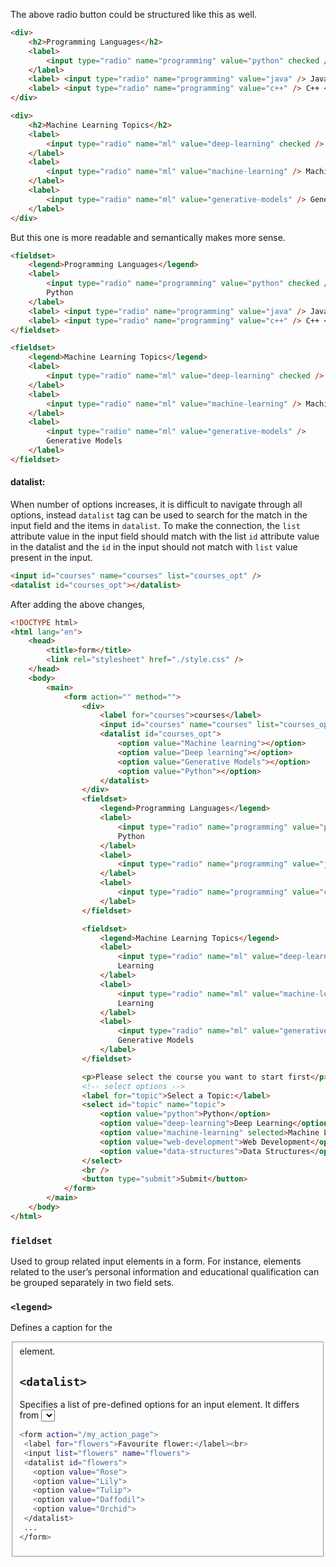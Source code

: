 The above radio button could be structured like this as well.

```html
<div>
	<h2>Programming Languages</h2>
	<label>
		<input type="radio" name="programming" value="python" checked /> Python
	</label>
	<label> <input type="radio" name="programming" value="java" /> Java </label>
	<label> <input type="radio" name="programming" value="c++" /> C++ </label>
</div>

<div>
	<h2>Machine Learning Topics</h2>
	<label>
		<input type="radio" name="ml" value="deep-learning" checked /> Deep Learning
	</label>
	<label>
		<input type="radio" name="ml" value="machine-learning" /> Machine Learning
	</label>
	<label>
		<input type="radio" name="ml" value="generative-models" /> Generative Models
	</label>
</div>
```

But this one is more readable and semantically makes more sense.

```html
<fieldset>
	<legend>Programming Languages</legend>
	<label>
		<input type="radio" name="programming" value="python" checked />
		Python
	</label>
	<label> <input type="radio" name="programming" value="java" /> Java </label>
	<label> <input type="radio" name="programming" value="c++" /> C++ </label>
</fieldset>

<fieldset>
	<legend>Machine Learning Topics</legend>
	<label>
		<input type="radio" name="ml" value="deep-learning" checked /> Deep Learning
	</label>
	<label>
		<input type="radio" name="ml" value="machine-learning" /> Machine Learning
	</label>
	<label>
		<input type="radio" name="ml" value="generative-models" />
		Generative Models
	</label>
</fieldset>
```

#### datalist:

When number of options increases, it is difficult to navigate through all options, instead `datalist` tag can be used to search for the match in the input field and the items in `datalist`.
To make the connection, the `list` attribute value in the input field should match with the list `id` attribute value in the datalist and the `id` in the input should not match with `list` value present in the input.

```html
<input id="courses" name="courses" list="courses_opt" />
<datalist id="courses_opt"></datalist>
```

After adding the above changes,

```html
<!DOCTYPE html>
<html lang="en">
	<head>
		<title>form</title>
		<link rel="stylesheet" href="./style.css" />
	</head>
	<body>
		<main>
			<form action="" method="">
				<div>
					<label for="courses">courses</label>
					<input id="courses" name="courses" list="courses_opt" />
					<datalist id="courses_opt">
						<option value="Machine learning"></option>
						<option value="Deep learning"></option>
						<option value="Generative Models"></option>
						<option value="Python"></option>
					</datalist>
				</div>
				<fieldset>
					<legend>Programming Languages</legend>
					<label>
						<input type="radio" name="programming" value="python" checked />
						Python
					</label>
					<label>
						<input type="radio" name="programming" value="java" /> Java
					</label>
					<label>
						<input type="radio" name="programming" value="c++" /> C++
					</label>
				</fieldset>

				<fieldset>
					<legend>Machine Learning Topics</legend>
					<label>
						<input type="radio" name="ml" value="deep-learning" checked /> Deep
						Learning
					</label>
					<label>
						<input type="radio" name="ml" value="machine-learning" /> Machine
						Learning
					</label>
					<label>
						<input type="radio" name="ml" value="generative-models" />
						Generative Models
					</label>
				</fieldset>

				<p>Please select the course you want to start first</p>
				<!-- select options -->
				<label for="topic">Select a Topic:</label>
				<select id="topic" name="topic">
					<option value="python">Python</option>
					<option value="deep-learning">Deep Learning</option>
					<option value="machine-learning" selected>Machine Learning</option>
					<option value="web-development">Web Development</option>
					<option value="data-structures">Data Structures</option>
				</select>
				<br />
				<button type="submit">Submit</button>
			</form>
		</main>
	</body>
</html>
```

### `fieldset`

Used to group related input elements in a form. For instance, elements related to the user’s personal information and educational qualification can be grouped separately in two field sets.

### `<legend>`

Defines a caption for the <fieldset> element.

## `<datalist>`

Specifies a list of pre-defined options for an input element. It differs from <select> since the user can still provide textual or numeric input other than the listed options.

```bash
<form action="/my_action_page">
 <label for="flowers">Favourite flower:</label><br>
 <input list="flowers" name="flowers">
 <datalist id="flowers">
   <option value="Rose">
   <option value="Lily">
   <option value="Tulip">
   <option value="Daffodil">
   <option value="Orchid">
 </datalist>
 ...
</form>

```
